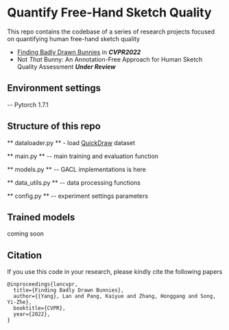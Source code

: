 # Quantify Free-Hand Sketch Quality

This repo contains the codebase of a series of research projects focused on quantifying human free-hand sketch quality

- [Finding Badly Drawn Bunnies](https://openaccess.thecvf.com/content/CVPR2022/papers/Yang_Finding_Badly_Drawn_Bunnies_CVPR_2022_paper.pdf) in ***CVPR2022***
- Not *That* Bunny: An Annotation-Free Approach for Human Sketch Quality Assessment ***Under Review***

## Environment settings
-- Pytorch 1.7.1 

## Structure of this repo
** dataloader.py ** - load [QuickDraw](https://github.com/googlecreativelab/quickdraw-dataset) dataset

** main.py ** -- main training and evaluation function

** models.py ** -- GACL implementations is here

** data_utils.py ** -- data processing functions

** config.py ** -- experiment settings parameters

## Trained models
coming soon

## Citation
If you use this code in your research, please kindly cite the following papers
```
@inproceedings{lancvpr,
  title={Finding Badly Drawn Bunnies},
  author={{Yang}, Lan and Pang, Kaiyue and Zhang, Honggang and Song, Yi-Zhe},
  booktitle={CVPR},
  year={2022},
}
```
